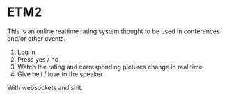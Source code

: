# ETM2

This is an online realtime rating system thought to be used in conferences and/or other events.

1. Log in
2. Press yes / no
3. Watch the rating and corresponding pictures change in real time
4. Give hell / love to the speaker

With websockets and shit.

